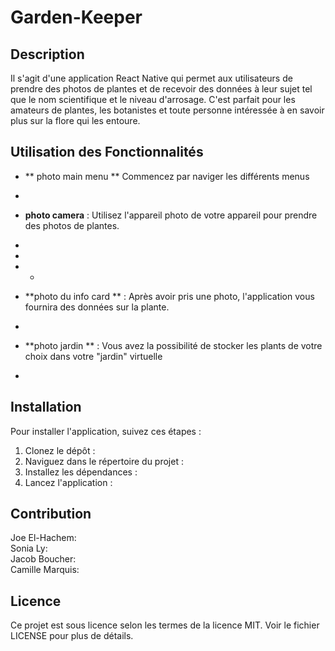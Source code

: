 # Garden-Keeper


## Description

Il s'agit d'une application React Native qui permet aux utilisateurs de prendre des photos de plantes et de recevoir des données à leur sujet tel que le nom scientifique et le niveau d'arrosage. C'est parfait pour les amateurs de plantes, les botanistes et toute personne intéressée à en savoir plus sur la flore qui les entoure.

## Utilisation des Fonctionnalités

- ** photo main menu ** Commencez par naviger les différents menus


- 
- **photo camera** : Utilisez l'appareil photo de votre appareil pour prendre des photos de plantes.
- 

-
- - 
- **photo du info card ** : Après avoir pris une photo, l'application vous fournira des données sur la plante.
- 
- **photo jardin ** : Vous avez la possibilité de stocker les plants de votre choix dans votre "jardin" virtuelle

- 
## Installation

Pour installer l'application, suivez ces étapes :

1. Clonez le dépôt : 
2. Naviguez dans le répertoire du projet : 
3. Installez les dépendances : 
4. Lancez l'application : 



## Contribution

Joe El-Hachem:  
Sonia Ly:   
Jacob Boucher:  
Camille Marquis:  

## Licence

Ce projet est sous licence selon les termes de la licence MIT. Voir le fichier LICENSE pour plus de détails.

